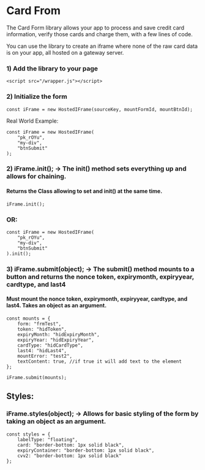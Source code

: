 # Card From
The Card Form library allows your app to process and save credit card information, verify those cards and charge them, with a few lines of code.

You can use the library to create an iframe where none of the raw card data is on your app, all hosted on a gateway server.

### 1) Add the library to your page
```
<script src="/wrapper.js"></script>
```

### 2) Initialize the form

```
const iFrame = new HostedIFrame(sourceKey, mountFormId, mountBtnId);
```

Real World Example:
```
const iFrame = new HostedIFrame(
	"pk_rOYu",
	"my-div",
	"btnSubmit"
);
```

### 2) iFrame.init(); -> The init() method sets everything up and allows for chaining.
#### Returns the Class allowing to set and init() at the same time.
```
iFrame.init();
```
### OR:
```
const iFrame = new HostedIFrame(
	"pk_rOYu",
	"my-div",
	"btnSubmit"
).init();
```

### 3) iFrame.submit(object); -> The submit() method mounts to a button and returns the nonce token, expirymonth, expiryyear, cardtype, and last4 
#### Must mount the nonce token, expirymonth, expiryyear, cardtype, and last4. Takes an object as an argument.
```
const mounts = {
	form: "frmTest",
	token: "hidToken",
	expiryMonth: "hidExpiryMonth",
	expiryYear: "hidExpiryYear",
	cardType: "hidCardType",
	last4: "hidLast4",
	mountError: "test2",
	textContent: true, //if true it will add text to the element
};

iFrame.submit(mounts);
```

## Styles:
### iFrame.styles(object); -> Allows for basic styling of the form by taking an object as an argument.
```
const styles = {
	labelType: "floating",
	card: "border-bottom: 1px solid black",
	expiryContainer: "border-bottom: 1px solid black",
	cvv2: "border-bottom: 1px solid black"
};
```
